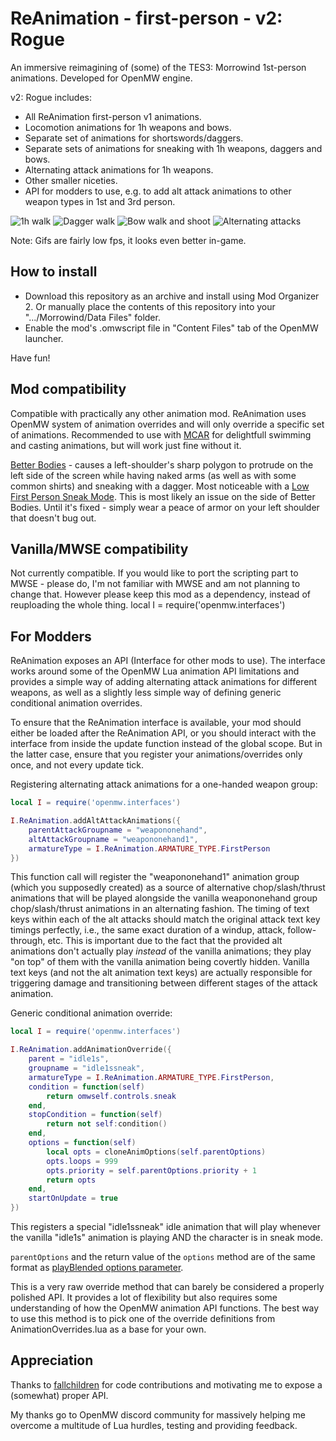 # ReAnimation - first-person - v2: Rogue
An immersive reimagining of (some) of the TES3: Morrowind 1st-person animations. Developed for OpenMW engine.

v2: Rogue includes: 
- All ReAnimation first-person v1 animations.
- Locomotion animations for 1h weapons and bows.
- Separate set of animations for shortswords/daggers.
- Separate sets of animations for sneaking with 1h weapons, daggers and bows.
- Alternating attack animations for 1h weapons.
- Other smaller niceties.
- API for modders to use, e.g. to add alt attack animations to other weapon types in 1st and 3rd person.

![1h walk](/imgs/demo_1h.gif)
![Dagger walk](/imgs/demo_dagger.gif)
![Bow walk and shoot](/imgs/demo_bow.gif)
![Alternating attacks](/imgs/demo_1h_attacks.gif)

Note: Gifs are fairly low fps, it looks even better in-game.

## How to install

- Download this repository as an archive and install using Mod Organizer 2. Or manually place the contents of this repository into your ".../Morrowind/Data Files" folder. 
- Enable the mod's .omwscript file in "Content Files" tab of the OpenMW launcher.

Have fun!

## Mod compatibility

Compatible with practically any other animation mod. ReAnimation uses OpenMW system of animation overrides and will only override a specific set of animations. Recommended to use with [MCAR](https://www.nexusmods.com/morrowind/mods/48628) for delightfull swimming and casting animations, but will work just fine without it.

[Better Bodies](https://www.nexusmods.com/morrowind/mods/48387) - causes a left-shoulder's sharp polygon to protrude on the left side of the screen while having naked arms (as well as with some common shirts) and sneaking with a dagger. Most noticeable with a [Low First Person Sneak Mode](https://www.nexusmods.com/morrowind/mods/43108). This is most likely an issue on the side of Better Bodies. Until it's fixed - simply wear a peace of armor on your left shoulder that doesn't bug out.

## Vanilla/MWSE compatibility

Not currently compatible. If you would like to port the scripting part to MWSE - please do, I'm not familiar with MWSE and am not planning to change that.
However please keep this mod as a dependency, instead of reuploading the whole thing.
local I = require('openmw.interfaces')

## For Modders

ReAnimation exposes an API (Interface for other mods to use). The interface works around some of the OpenMW Lua animation API limitations and provides a simple way of adding alternating attack animations for different weapons, as well as a slightly less simple way of defining generic conditional animation overrides.

To ensure that the ReAnimation interface is available, your mod should either be loaded after the ReAnimation API, or you should interact with the interface from inside the update function instead of the global scope. But in the latter case, ensure that you register your animations/overrides only once, and not every update tick.

Registering alternating attack animations for a one-handed weapon group:

```Lua
local I = require('openmw.interfaces')

I.ReAnimation.addAltAttackAnimations({
    parentAttackGroupname = "weapononehand",
    altAttackGroupname = "weapononehand1",
    armatureType = I.ReAnimation.ARMATURE_TYPE.FirstPerson
})
```

This function call will register the "weapononehand1" animation group (which you supposedly created) as a source of alternative chop/slash/thrust animations that will be played alongside the vanilla weapononehand group chop/slash/thrust animations in an alternating fashion. The timing of text keys within each of the alt attacks should match the original attack text key timings perfectly, i.e., the same exact duration of a windup, attack, follow-through, etc. 
This is important due to the fact that the provided alt animations don't actually play _instead_ of the vanilla animations; they play "on top" of them with the vanilla animation being covertly hidden. Vanilla text keys (and not the alt animation text keys) are actually responsible for triggering damage and transitioning between different stages of the attack animation.

Generic conditional animation override:

```Lua
local I = require('openmw.interfaces')

I.ReAnimation.addAnimationOverride({
    parent = "idle1s",
    groupname = "idle1ssneak",
    armatureType = I.ReAnimation.ARMATURE_TYPE.FirstPerson,
    condition = function(self)
        return omwself.controls.sneak
    end,
    stopCondition = function(self)
        return not self:condition()
    end,
    options = function(self)
        local opts = cloneAnimOptions(self.parentOptions)
        opts.loops = 999
        opts.priority = self.parentOptions.priority + 1
        return opts
    end,
    startOnUpdate = true
})
```
This registers a special "idle1ssneak" idle animation that will play whenever the vanilla "idle1s" animation is playing AND the character is in sneak mode. 

`parentOptions` and the return value of the `options` method are of the same format as [playBlended options parameter](https://openmw.readthedocs.io/en/latest/reference/lua-scripting/openmw_animation.html##(animation).playBlended). 

This is a very raw override method that can barely be considered a properly polished API. It provides a lot of flexibility but also requires some understanding of how the OpenMW animation API functions. The best way to use this method is to pick one of the override definitions from AnimationOverrides.lua as a base for your own.


## Appreciation

Thanks to [fallchildren](https://github.com/fallchildren2) for code contributions and motivating me to expose a (somewhat) proper API. 

My thanks go to OpenMW discord community for massively helping me overcome a multitude of Lua hurdles, testing and providing feedback.






